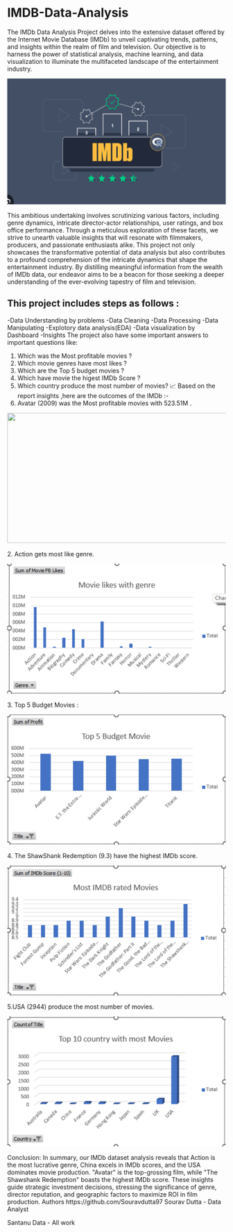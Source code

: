 # IMDB-Data-Analysis
The IMDb Data Analysis Project delves into the extensive dataset offered by the Internet Movie Database (IMDb) to unveil captivating trends, patterns, and insights within the realm of film and television. Our objective is to harness the power of statistical analysis, machine learning, and data visualization to illuminate the multifaceted landscape of the entertainment industry.
<p align="center">
  <img width="550" height="290" src="IMDB ss/Imdb .net.png">
</p>
This ambitious undertaking involves scrutinizing various factors, including genre dynamics, intricate director-actor relationships, user ratings, and box office performance. Through a meticulous exploration of these facets, we strive to unearth valuable insights that will resonate with filmmakers, producers, and passionate enthusiasts alike.
This project not only showcases the transformative potential of data analysis but also contributes to a profound comprehension of the intricate dynamics that shape the entertainment industry. By distilling meaningful information from the wealth of IMDb data, our endeavor aims to be a beacon for those seeking a deeper understanding of the ever-evolving tapestry of film and television.

## This project includes steps as follows :
-Data Understanding by problems
-Data Cleaning
-Data Processing
-Data Manipulating
-Explotory data analysis(EDA)
-Data visualization by Dashboard 
-Insights
The project also have some important answers to important questions like:
1.	Which was the Most profitable movies ?
2.	Which movie genres have most likes ?
3.	Which are the Top 5 budget movies ?
4.	Which have movie the higest IMDb Score ?
5.	Which country produce the most number of movies?
📈 Based on the report insights ,here are the outcomes of the IMDb :-
1.	Avatar (2009) was the Most profitable movies with 523.51M .
<p align="center">
  <img width="600" height="300" src="MDB ss/Most Profitable MOVIES.png">
</p>
2.	Action gets most like genre.
<p align="center">
  <img width="600" height="300" src="IMDB ss/Movie likes with genre.png">
</p>
3.	Top 5 Budget Movies :
<p align="center">
  <img width="600" height="300" src="IMDB ss/TOp 5 Budget movie.png">
</p>
4.	The ShawShank Redemption (9.3) have the highest IMDb score.
<p align="center">
  <img width="600" height="300" src="IMDB ss/Most IMDB rated movies.png">
</p>

5.USA (2944) produce the most number of movies.
<p align="center">
  <img width="600" height="300" src="IMDB ss/TOP 10 country with most Movies.png">
</p>
Conclusion:
In summary, our IMDb dataset analysis reveals that Action is the most lucrative genre, China excels in IMDb scores, and the USA dominates movie production. "Avatar" is the top-grossing film, while "The Shawshank Redemption" boasts the highest IMDb score. These insights guide strategic investment decisions, stressing the significance of genre, director reputation, and geographic factors to maximize ROI in film production.
Authors
https://github.com/Souravdutta97
Sourav Dutta - Data Analyst 

Santanu Data - All work


